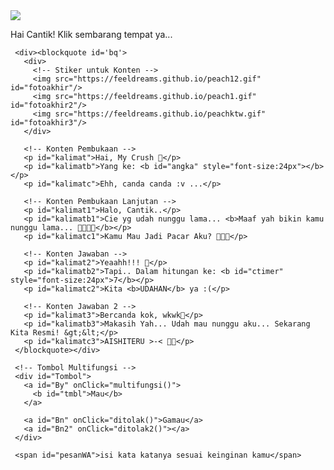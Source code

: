 <html><meta charset='UTF-8'/><meta content='width=device-width, initial-scale=1, user-scalable=1, minimum-scale=1, maximum-scale=5' name='viewport'/><meta content='IE=edge' http-equiv='X-UA-Compatible'/><link href="https://feeldreams.github.io/hayuk/style.css" rel="stylesheet" type="text/css" /><script src="https://feeldreams.github.io/hayuk/script.js"></script>
<link rel="preconnect" href="https://fonts.googleapis.com"><link rel="preconnect" href="https://fonts.gstatic.com" crossorigin><link href="https://fonts.googleapis.com/css2?family=Josefin+Sans:wght@400;700&display=swap" rel="stylesheet"><script src="https://cdn.jsdelivr.net/npm/sweetalert2@11.0.19/dist/sweetalert2.all.min.js"></script><script src="https://kit.fontawesome.com/4f3ce16e3e.js" crossorigin="anonymous"></script>
<head>
<title>Script HTML</title>
<!-- 
  Made with love by Agustinus Adi Kristanto
-->
</head>
<style>
:root {
--warna-bg: rgba(0, 0, 0, .5); 
--warna-teks: #fff;
--warna-bingkai: #fff;
--bingkai: 8px;
--bingkai-kiri: 2px solid var(--warna-bingkai);
--bingkai-kanan: 2px solid var(--warna-bingkai);
--gaya-font: 'Josefin Sans', sans-serif;
}
</style>
<body>
	
   <!-- Ganti Audio di sini --><audio id="linkmp3">https://raw.githubusercontent.com/agustinus12345/test/main/y2mate.com%20-%203%20New%20Day%20Official.mp3</audio>
   
   <div id="bodyblur" onClick="mulaikonten()">
     <!-- Wallpaper --><img src="https://i.postimg.cc/SNDShH5w/wp2560255v2.jpg" id="wallpaper"/>
     <p id="ket">Hai Cantik! Klik sembarang tempat ya...</p>
   </div>
   
   <div id='Content'>
    
     <div><blockquote id='bq'>
       <div>
         <!-- Stiker untuk Konten -->
         <img src="https://feeldreams.github.io/peach12.gif" id="fotoakhir"/>
         <img src="https://feeldreams.github.io/peach1.gif" id="fotoakhir2"/>
         <img src="https://feeldreams.github.io/peachktw.gif" id="fotoakhir3"/>
       </div>

       <!-- Konten Pembukaan -->
       <p id="kalimat">Hai, My Crush </p>
       <p id="kalimatb">Yang ke: <b id="angka" style="font-size:24px"></b></p>
       <p id="kalimatc">Ehh, canda canda :v ...</p>
       
       <!-- Konten Pembukaan Lanjutan -->
       <p id="kalimat1">Halo, Cantik..</p>
       <p id="kalimatb1">Cie yg udah nunggu lama... <b>Maaf yah bikin kamu nunggu lama... </b></p>
       <p id="kalimatc1">Kamu Mau Jadi Pacar Aku? </p>

       <!-- Konten Jawaban -->
       <p id="kalimat2">Yeaahh!!! </p>
       <p id="kalimatb2">Tapi.. Dalam hitungan ke: <b id="ctimer" style="font-size:24px">7</b></p>
       <p id="kalimatc2">Kita <b>UDAHAN</b> ya :(</p>

       <!-- Konten Jawaban 2 -->
       <p id="kalimat3">Bercanda kok, wkwk</p>
       <p id="kalimatb3">Makasih Yah... Udah mau nunggu aku... Sekarang Kita Resmi! &gt;&lt;</p>
       <p id="kalimatc3">AISHITERU >-< </p>
     </blockquote></div>

     <!-- Tombol Multifungsi -->
     <div id="Tombol">
       <a id="By" onClick="multifungsi()">
         <b id="tmbl">Mau</b>
       </a>
       
       <a id="Bn" onClick="ditolak()">Gamau</a>
       <a id="Bn2" onClick="ditolak2()"></a>
     </div>
     
     <span id="pesanWA">isi kata katanya sesuai keinginan kamu</span>
     
   </div>

<!-- Jangan Edit Bagian Ini --><script>
  ftom=0;jikapr=1;ftganti=0;flag=1;flagg=1;fungsi=0;fungsiAwal=0;var aw=0,ngetika;ngetika=ket.innerHTML;ket.innerHTML="";function ngetikAwal() {if(aw<ngetika.length){ket.innerHTML += ngetika.charAt(aw);aw++;setTimeout(ngetikAwal,50);} if(aw==ngetika.length){fungsiAwal=1;}}
  function showDiv() {ngetikAwal();wallpaper.style="opacity:.2;";pesanwhatsapp = pesanWA.innerHTML;Content.style = "margin-top:8vh";Bn2.innerHTML=Bn.innerHTML;Bn2.style.display="none";}
  function memulai(){suratin.style="transition:all 1s ease;transform:scale(.1);opacity:0";ket.style="transition:all 1s ease;transform:scale(.1);opacity:0";setTimeout(mulaikonten,300)}
  function mulaikonten() {if(fungsiAwal==1){audio.play();setTimeout(mulaihitung,1000);fungsiAwal=0;otomatis();ket.style="display:none";Content.style = "opacity:1;margin-top:4vh";bodyblur.style="opacity:.6;animation:none";wallpaper.style="transform: scale(1);opacity:1;";fotoakhir.style="display:inline-flex;";setTimeout(ftmuncul,200);bq.style = "position:relative;opacity:1;visibility:visible;transform: scale(1);border-radius:var(--bingkai);margin-top:0";fungsi=1;}}
  
  function ftmuncul(){
    if(ftganti==0){fotoakhir.style="display:inline-flex;opacity:1;transform:scale(1)";}
    if(ftganti==1){fotoakhir.src = fotoakhir2.src;fotoakhir.style="display:inline-flex;opacity:1;transition:all .7s ease;transform:scale(1);";}
    if(ftganti==2){fotoakhir.src = fotoakhir3.src;fotoakhir.style="display:inline-flex;opacity:1;transition:all .7s ease;transform:scale(1);";}
  }
  function fthilang(){fotoakhir.style="display:inline-flex;opacity:1;transition:all .7s ease;transform:scale(.1)";}
  function jjfoto(){fotoakhir.style.animation="rto .8s infinite alternate";}
  
  function tombol(){Tombol.style="opacity:1;transform: scale(1);";Bn.style="margin:12px 0 12px 12px";ftom=1;}
  function multifungsi(){if(ftom==1){diterima();} if(ftom==5){menuju();}}
  async function menuju(){await swals.fire('OK!', 'Kirim pesan ke WhatsApp aku, ya!', 'success');window.location = "https://api.whatsapp.com/send?phone=&text=" + pesanwhatsapp;Tombol.style="margin-top:15px;opacity:1;transform: scale(1);";} setTimeout(showDiv,100);

  const body = document.querySelector("body");const swalst = Swal.mixin({timer: 2777, allowOutsideClick: false, showConfirmButton: false, timerProgressBar: true, imageHeight: 100,}); audio = new Audio('' + linkmp3.innerHTML);const swals = Swal.mixin({allowOutsideClick: false, cancelButtonColor: '#FF0040', imageWidth: 100, imageHeight: 100,}); const style = document.createElement('style'); var today = new Date();var dd = String(today.getDate()).padStart(2, '0');var mm = String(today.getMonth() + 1).padStart(2, '0');var yyyy = today.getFullYear();const monthNames = ["Januari", "Februari", "Maret", "April", "Mei", "Juni", "Juli", "Agustus", "September", "Oktober", "November", "Desember"];today = dd + ' ' + monthNames[today.getMonth()] + ' ' + yyyy;

  function otomatis() {befanimkata();setTimeout(animkata,400);} 
  function befanimkata(){kalimat.style="transform:scale(.3);";kalimatb.style="transform:scale(.3);";} 
  function animkata() {kalimat.style="transform:scale(1);";kalimatb.style="transform:scale(1);";}
  
  var ah=0,ngetikh;ngetikh=kalimatc.innerHTML;kalimatc.innerHTML="";function ngetikC() {if(ah<ngetikh.length){kalimatc.innerHTML += ngetikh.charAt(ah);ah++;setTimeout(ngetikC,60);} if(ah==ngetikh.length){setTimeout(otomatisc2,1000);}}
  function otomatisc2() {befanimkatac();setTimeout(animkatac,400);} 
  function befanimkatac(){kalimat.style.opacity="0";kalimatb.style.opacity="0";kalimatc.style.opacity="0";skalimatc=kalimatc1.innerHTML;kalimatc.innerHTML="";} 
  function animkatac() {setTimeout(otomatiscc2,1700);kalimat.innerHTML = kalimat1.innerHTML;kalimatb.innerHTML = kalimatb1.innerHTML;kalimat.style.opacity="1";kalimatb.style.opacity="1";}
  function otomatiscc2(){setTimeout(tombol,1000);kalimatc.innerHTML = skalimatc;kalimatc.style.opacity="1";}

  function otomatis2() {befanimkata2();setTimeout(animkata2,400);} 
  function befanimkata2(){kalimat.style.opacity="0";kalimatb.style.opacity="0";kalimatc.style.opacity="0";} 
  function animkata2() {mulaict();kalimat.innerHTML = kalimat2.innerHTML;kalimatb.innerHTML = kalimatb2.innerHTML;kalimatc.innerHTML = kalimatc2.innerHTML;kalimat.style.opacity="1";kalimatb.style.opacity="1";kalimatc.style.opacity="1";}
  
  function otomatis3() {befanimkata3();setTimeout(animkata3,400);} 
  function befanimkata3(){kalimat.style.opacity="0";kalimatb.style.opacity="0";kalimatc.style.opacity="0";} 
  function animkata3() {kalimat.innerHTML = kalimat3.innerHTML;kalimatb.innerHTML = kalimatb3.innerHTML;kalimatc.innerHTML = kalimatc3.innerHTML;kalimat.style.opacity="1";kalimatb.style.opacity="1";kalimatc.style.opacity="1";}

  function fangka(){angka.innerHTML = Math.floor(Math.random() * 25) + 5;}
  function henti(){clearInterval(tmer);setTimeout(ngetikC,1200);}
  
  function mulaihitung(){
  	tmer = setInterval(fangka,200);
      setTimeout(henti,2000);
  }
  
  function sbakhir(){Bn.style.display="none";setTimeout(stakhir,500);} function stakhir(){tmbl.innerHTML=" Kirim";Tombol.style="margin-top:10px;opacity:1;transform: scale(1)";ftom=5;fungsi=0;}
  
  async function diterima(){
      fthilang();ftganti=1;
      setTimeout(ftmuncul,400);
      Bn2.style.display="none";
      wallpaper.style="transform: scale(1.5);opacity:1;";
      bq.style = "position:relative;opacity:1;visibility:visible;transform: scale(1);transition:all .7s ease;border-radius:var(--bingkai);margin-top:0;";
      Tombol.style="opacity:0;transition:all .5s ease;transform: scale(.1);";
      otomatis2();
   }

  flag=1;flagg=1;
  function ditolak(){
  	if(fungsi==1){
  	if(flagg==1){Bn.style="margin:12px 0 12px 12px;cursor:default;opacity:0;transition:all 0s ease;";flagg=2;
                 Bn2.style="width:auto;opacity:1;transition:all .3s ease;margin:160px 0 12px 140px;transform:rotate(-45deg);"}
  	}
   }
  function ditolak2(){
  	if(fungsi==1){
  	if(flagg==2){Bn2.style="width:auto;opacity:1;transition:all .3s ease;margin:190px 0 12px 12px;";flagg=3}
  	    else if(flagg==3){Bn2.style="width:auto;opacity:1;transition:all .3s ease;margin:160px 160px 12px 12px;transform:rotate(45deg);";flagg=4}
  		else if(flagg==4){Bn2.style="transition:all .3s ease;margin:12px 0 12px 12px;";Bn.style="margin:12px 0 12px 12px";flagg=1}
  	    }
   }

  function mulaict(){
    var timeleft = 7;
    var downloadTimer = setInterval(function(){
    timeleft--;
    document.getElementById("ctimer").textContent = timeleft;
    if(timeleft <= 0)
      clearInterval(downloadTimer);
      if(timeleft==0){
      wallpaper.style="transform: scale(1);opacity:1;";
      setInterval(createHeart,200);
      fthilang();ftganti=2;
      setTimeout(ftmuncul,400);otomatis3();
      setTimeout(sbakhir,2000);
      }
    },1000);
  }
  
   function createHeart() {const heart = document.createElement("div"); heart.className = "fas fa-heart"; heart.style.left = (Math.random() * 90)+"vw"; heart.style.animationDuration = (Math.random()*3)+2+"s"; body.appendChild(heart);} setInterval(function name(params) {var heartArr = document.querySelectorAll(".fa-heart"); if (heartArr.length > 100) {heartArr[0].remove()}},100);
</script>
<!-- Sampai Sini -->
</body>
</html>
